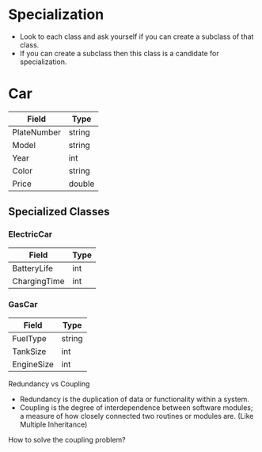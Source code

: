 # Specialization

- Look to each class and ask yourself if you can create a subclass of that class.
- If you can create a subclass then this class is a candidate for specialization.

# Car

| Field       | Type   |
| ----------- | ------ |
| PlateNumber | string |
| Model       | string |
| Year        | int    |
| Color       | string |
| Price       | double |

## Specialized Classes

### ElectricCar

| Field        | Type |
| ------------ | ---- |
| BatteryLife  | int  |
| ChargingTime | int  |

### GasCar

| Field      | Type   |
| ---------- | ------ |
| FuelType   | string |
| TankSize   | int    |
| EngineSize | int    |

Redundancy vs Coupling

- Redundancy is the duplication of data or functionality within a system.
- Coupling is the degree of interdependence between software modules; a measure of how closely connected two routines or modules are. (Like Multiple Inheritance)

How to solve the coupling problem?

